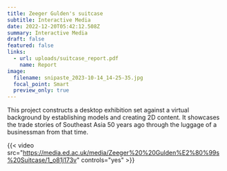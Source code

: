 ```yaml
---
title: Zeeger Gulden's suitcase
subtitle: Interactive Media
date: 2022-12-20T05:42:12.508Z
summary: Interactive Media
draft: false
featured: false
links:
  - url: uploads/suitcase_report.pdf
    name: Report
image:
  filename: snipaste_2023-10-14_14-25-35.jpg
  focal_point: Smart
  preview_only: true
---
```

This project constructs a desktop exhibition set against a virtual background by establishing models and creating 2D content. It showcases the trade stories of Southeast Asia 50 years ago through the luggage of a businessman from that time.

{{< video src="https://media.ed.ac.uk/media/Zeeger%20%20Gulden%E2%80%99s%20Suitcase/1_o81j173v" controls="yes" >}}